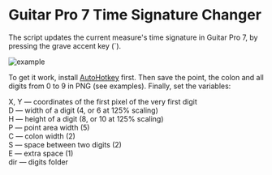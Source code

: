 # Guitar Pro 7 Time Signature Changer

The script updates the current measure's time signature in Guitar Pro 7, by pressing the grave accent key (\`).<br>

![example](https://raw.githubusercontent.com/ltlehtyrj/gp7ts/master/example.gif)

To get it work, install [AutoHotkey](http://autohotkey.com) first. Then save the point, the colon and all digits from 0 to 9 in PNG (see examples). Finally, set the variables:

X, Y — coordinates of the first pixel of the very first digit<br>
D — width of a digit (4, or 6 at 125% scaling)<br>
H — height of a digit (8, or 10 at 125% scaling)<br>
P — point area width (5)<br>
C — colon width (2)<br>
S — space between two digits (2)<br>
E — extra space (1)<br>
dir — digits folder<br>
